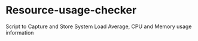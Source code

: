 # Resource-usage-checker
Script to Capture and Store System Load Average, CPU and Memory usage information
